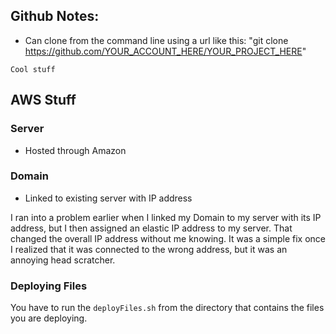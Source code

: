 ## Github Notes:
- Can clone from the command line using a url like this: "git clone https://github.com/YOUR_ACCOUNT_HERE/YOUR_PROJECT_HERE"

` Cool stuff `

## AWS Stuff
### Server
- Hosted through Amazon

### Domain
- Linked to existing server with IP address

I ran into a problem earlier when I linked my Domain to my server with its IP address, but I then assigned an elastic IP address to my server. That changed the overall IP address without me knowing. It was a simple fix once I realized that it was connected to the wrong address, but it was an annoying head scratcher.

### Deploying Files

You have to run the `deployFiles.sh` from the directory that contains the files you are deploying.